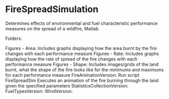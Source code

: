 # FireSpreadSimulation
Determines effects of environmental and fuel characteristic performance measures on the spread of a wildfire, Matlab 

Folders:

  Figures - Area:
      Includes graphs displaying how the area burnt by the fire changes with each performance measure
  Figures - Rate:
      Includes graphs displaying how the rate of spread of the fire changes with each performance measure
  Figures - Shape:
      Includes images/grids of the land burnt, what the shape of the fire looks like for the minimums and maximums for each performance measure
  FireAnimationVersion:
      Run script FireSpreadSim
      Executes an animation of the fire burning through the land given the specified parameters
  StatisticsCollectionVersion:
      FuelTypesVersion:
      WindVersion:

